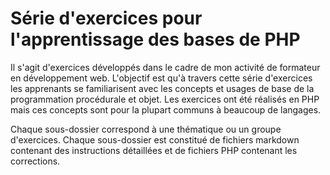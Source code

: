 # Série d'exercices pour l'apprentissage des bases de PHP

Il s'agit d'exercices développés dans le cadre de mon activité de formateur en développement web. L'objectif est qu'à travers cette série d'exercices les apprenants se familiarisent avec les concepts et usages de base de la programmation procédurale et objet. Les exercices ont été réalisés en PHP mais ces concepts sont pour la plupart communs à beaucoup de langages.

Chaque sous-dossier correspond à une thématique ou un groupe d'exercices. Chaque sous-dossier est constitué de fichiers markdown contenant des instructions détaillées et de fichiers PHP contenant les corrections.
